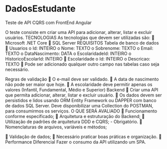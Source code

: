 # DadosEstudante
Teste de API CQRS com FrontEnd Angular

O teste consiste em criar uma API para adicionar, alterar, listar e excluir usuários.
TECNOLOGIAS
As tecnologias que devem ser utilizadas são:
 Microsoft .NET Core
 SQL Server
REQUISITOS
Tabela de banco de dados
 Usuarios
o Id: INTEIRO
o Nome: TEXTO
o Sobrenome: TEXTO
o Email: TEXTO
o DataNascimento: DATA
o EscolaridadeId: INTEIRO
o HistoricoEscolarId: INTEIRO
 Escolaridade
o Id: INTEIRO
o Descricao: TEXTO
 Pode ser adicionado qualquer outro campo nas tabelas caso seja necessário.

Regras de validação
 O e-mail deve ser validado.
 A data de nascimento não pode ser maior que hoje.
 A escolaridade deve permitir apenas os valores (Infantil, Fundamental, Médio e Superior)
Backend
 Criar uma API que permita adicionar, alterar, listar e excluir usuário.
 Os dados devem ser persistidos e lidos usando ORM Entity Framework ou DAPPER com banco de dados SQL
Server.
Deve disponibilizar uma Collection do POSTMAN, para consumirmos os serviços.
O QUE SERÁ AVALIADO
 Funcionamento conforme especificado;
 Arquitetura e estruturação do Backend;
 Utilização de padrões de arquitetura DDD e CQRS; - Obrigatório.
 Nomenclaturas de arquivos, variáveis e métodos;

 Validação de dados;
 Necessário praticar boas práticas e organização.
 Performance
Diferencial
Fazer o consumo da API utilizando um SPA.
